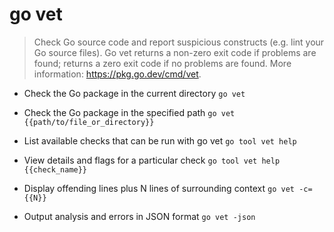# go vet
> Check Go source code and report suspicious constructs (e.g. lint your Go source files).
> Go vet returns a non-zero exit code if problems are found; returns a zero exit code if no problems are found.
> More information: <https://pkg.go.dev/cmd/vet>.

- Check the Go package in the current directory
`go vet`

- Check the Go package in the specified path
`go vet {{path/to/file_or_directory}}`

- List available checks that can be run with go vet
`go tool vet help`

- View details and flags for a particular check
`go tool vet help {{check_name}}`

- Display offending lines plus N lines of surrounding context
`go vet -c={{N}}`

- Output analysis and errors in JSON format
`go vet -json`
